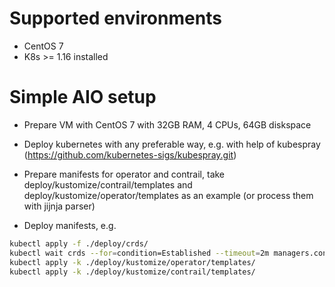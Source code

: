 # Supported environments
- CentOS 7
- K8s >= 1.16 installed

# Simple AIO setup 
- Prepare VM with CentOS 7 with 32GB RAM, 4 CPUs, 64GB diskspace

- Deploy kubernetes with any preferable way, e.g. with help of kubespray (https://github.com/kubernetes-sigs/kubespray.git)

- Prepare manifests for operator and contrail, take deploy/kustomize/contrail/templates and deploy/kustomize/operator/templates as an example (or process them with jijnja parser)

- Deploy manifests, e.g.
```bash
kubectl apply -f ./deploy/crds/
kubectl wait crds --for=condition=Established --timeout=2m managers.contrail.juniper.net
kubectl apply -k ./deploy/kustomize/operator/templates/
kubectl apply -k ./deploy/kustomize/contrail/templates/
```